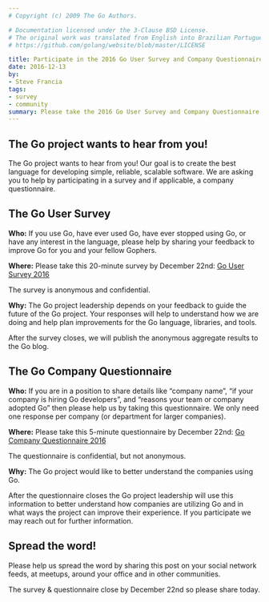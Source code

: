 ```yaml
---
# Copyright (c) 2009 The Go Authors.

# Documentation licensed under the 3-Clause BSD License.
# The original work was translated from English into Brazilian Portuguese.
# https://github.com/golang/website/blob/master/LICENSE

title: Participate in the 2016 Go User Survey and Company Questionnaire
date: 2016-12-13
by:
- Steve Francia
tags:
- survey
- community
summary: Please take the 2016 Go User Survey and Company Questionnaire. We want to hear from you!
---
```


## The Go project wants to hear from you!

The Go project wants to hear from you!  Our goal is to create the best language
for developing simple, reliable, scalable software.  We are asking you to help
by participating in a survey and if applicable, a company questionnaire.

## The Go User Survey

**Who:** If you use Go, have ever used Go, have ever stopped using Go, or have
any interest in the language, please help by sharing your feedback to improve
Go for you and your fellow Gophers.

**Where:** Please take this 20-minute survey by December 22nd: [Go User Survey 2016](https://goo.gl/NJgrHT)

The survey is anonymous and confidential.

**Why:** The Go project leadership depends on your feedback to guide the future
of the Go project. Your responses will help to understand how we are doing and
help plan improvements for the Go language, libraries, and tools.

After the survey closes, we will publish the anonymous aggregate results to the Go blog.

## The Go Company Questionnaire

**Who:** If you are in a position to share details like “company name”, “if your
company is hiring Go developers”, and “reasons your team or company adopted Go”
then please help us by taking this questionnaire. We only need one response per
company (or department for larger companies).

**Where:** Please take this 5-minute questionnaire by December 22nd: [Go Company Questionnaire 2016](https://goo.gl/Epya2q)

The questionnaire is confidential, but not anonymous.

**Why:** The Go project would like to better understand the companies using Go.

After the questionnaire closes the Go project leadership will use this
information to better understand how companies are utilizing Go and in what
ways the project can improve their experience. If you participate we may reach
out for further information.

## Spread the word!

Please help us spread the word by sharing this post on your social network
feeds, at meetups, around your office and in other communities.

The survey & questionnaire close by December 22nd so please share today.
